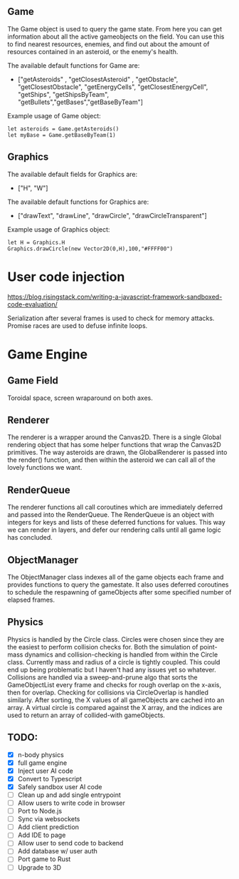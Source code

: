 ## Game

The Game object is used to query the game state. From here you can get information about all the active gameobjects on the field. You can use this to find nearest resources, enemies, and find out about the amount of resources contained in an asteroid, or the enemy's health.

The available default functions for Game are:

- ["getAsteroids" , "getClosestAsteroid" , "getObstacle", "getClosestObstacle", 
    "getEnergyCells", "getClosestEnergyCell", "getShips", "getShipsByTeam", 
    "getBullets","getBases","getBaseByTeam"]

Example usage of Game object:

    let asteroids = Game.getAsteroids()
    let myBase = Game.getBaseByTeam(1)

## Graphics

The available default fields for Graphics are:
- ["H", "W"]

The available default functions for Graphics are:
- ["drawText", "drawLine", "drawCircle", "drawCircleTransparent"]

Example usage of Graphics object:

    let H = Graphics.H
    Graphics.drawCircle(new Vector2D(0,H),100,"#FFFF00")

# User code injection

https://blog.risingstack.com/writing-a-javascript-framework-sandboxed-code-evaluation/

Serialization after several frames is used to check for memory attacks.  
Promise races are used to defuse infinite loops.

# Game Engine 

## Game Field

Toroidal space, screen wraparound on both axes. 

## Renderer

The renderer is a wrapper around the Canvas2D. There is a single Global rendering object that has some helper functions that wrap
the Canvas2D primitives. The way asteroids are drawn, the GlobalRenderer is passed into the render() function, and then within the asteroid
we can call all of the lovely functions we want.

## RenderQueue

The renderer functions all call coroutines which are immediately deferred and passed into the RenderQueue. The RenderQueue is an object with integers
for keys and lists of these deferred functions for values. This way we can render in layers, and defer our rendering calls until all game logic has concluded.

## ObjectManager

The ObjectManager class indexes all of the game objects each frame and provides functions to query the gamestate. It also uses deferred coroutines to 
schedule the respawning of gameObjects after some specified number of elapsed frames. 

## Physics

Physics is handled by the Circle class. Circles were chosen since they are the easiest to perform collision checks for. Both the simulation of point-mass dynamics and collision-checking is handled from within the Circle class. Currently mass and radius of a circle is tightly coupled. This could end up being problematic but I 
haven't had any issues yet so whatever. Collisions are handled via a sweep-and-prune algo that sorts the GameObjectList every frame and checks for rough overlap on the x-axis, 
then for overlap. Checking for collisions via CircleOverlap is handled similarly. After sorting, the X values of all gameObjects are cached into an array. A virtual
circle is compared against the X array, and the indices are used to return an array of collided-with gameObjects.

## TODO:

- [x] n-body physics
- [x] full game engine
- [x] Inject user AI code
- [x] Convert to Typescript
- [x] Safely sandbox user AI code
- [ ] Clean up and add single entrypoint
- [ ] Allow users to write code in browser
- [ ] Port to Node.js
- [ ] Sync via websockets
- [ ] Add client prediction
- [ ] Add IDE to page
- [ ] Allow user to send code to backend
- [ ] Add database w/ user auth
- [ ] Port game to Rust
- [ ] Upgrade to 3D